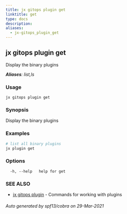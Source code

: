 ```yaml
---
title: jx gitops plugin get
linktitle: get
type: docs
description: 
aliases:
  - jx-gitops_plugin_get
---
```


## jx gitops plugin get

Display the binary plugins

***Aliases**: list,ls*

### Usage

```
jx gitops plugin get
```

### Synopsis

Display the binary plugins

### Examples

  ```bash
  # list all binary plugins
  jx plugin get

  ```
### Options

```
  -h, --help   help for get
```

### SEE ALSO

* [jx gitops plugin](..)	 - Commands for working with plugins

###### Auto generated by spf13/cobra on 29-Mar-2021
